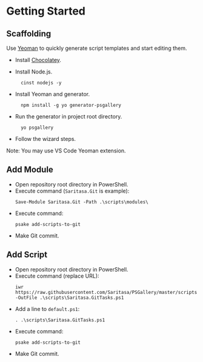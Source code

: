 # Getting Started

## Scaffolding

Use [Yeoman](http://yeoman.io/) to quickly generate script templates and start editing them.

* Install [Chocolatey](https://chocolatey.org/).
* Install Node.js.

        cinst nodejs -y

* Install Yeoman and generator.

        npm install -g yo generator-psgallery

* Run the generator in project root directory.

        yo psgallery

* Follow the wizard steps.

Note: You may use VS Code Yeoman extension.

## Add Module

- Open repository root directory in PowerShell.
- Execute command (`Saritasa.Git` is example):
    ```
    Save-Module Saritasa.Git -Path .\scripts\modules\
    ```
- Execute command:
    ```
    psake add-scripts-to-git
    ```
- Make Git commit.

## Add Script

- Open repository root directory in PowerShell.
- Execute command (replace URL):
    ```
    iwr https://raw.githubusercontent.com/Saritasa/PSGallery/master/scripts/Psake/Saritasa.GitTasks.ps1 -OutFile .\scripts\Saritasa.GitTasks.ps1
    ```
- Add a line to `default.ps1`:
    ```
    . .\scripts\Saritasa.GitTasks.ps1
    ```
- Execute command:
    ```
    psake add-scripts-to-git
    ```
- Make Git commit.
